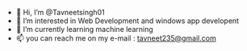 - 👋 Hi, I’m @Tavneetsingh01
- 👀 I’m interested in Web Development and windows app developent
- 🌱 I’m currently learning machine learning
- 📫 you can reach me on my e-mail : tavneet235@gmail.com

<!---
Tavneetsingh01/Tavneetsingh01 is a ✨ special ✨ repository because its `README.md` (this file) appears on your GitHub profile.
You can click the Preview link to take a look at your changes.
--->
